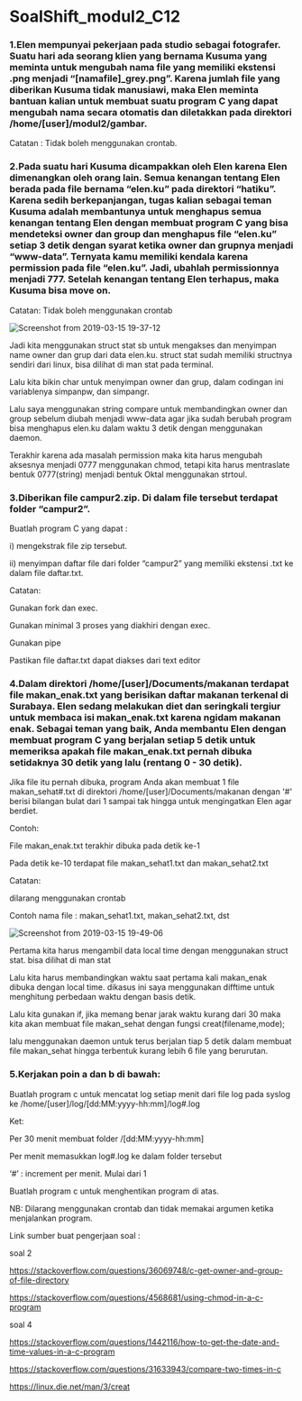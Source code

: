 # SoalShift_modul2_C12


### 1.Elen mempunyai pekerjaan pada studio sebagai fotografer. Suatu hari ada seorang klien yang bernama Kusuma yang meminta untuk mengubah nama file yang memiliki ekstensi .png menjadi “[namafile]_grey.png”. Karena jumlah file yang diberikan Kusuma tidak manusiawi, maka Elen meminta bantuan kalian untuk membuat suatu program C yang dapat mengubah nama secara otomatis dan diletakkan pada direktori /home/[user]/modul2/gambar.

Catatan : Tidak boleh menggunakan crontab.

### 2.Pada suatu hari Kusuma dicampakkan oleh Elen karena Elen dimenangkan oleh orang lain. Semua kenangan tentang Elen berada pada file bernama “elen.ku” pada direktori “hatiku”. Karena sedih berkepanjangan, tugas kalian sebagai teman Kusuma adalah membantunya untuk menghapus semua kenangan tentang Elen dengan membuat program C yang bisa mendeteksi owner dan group dan menghapus file “elen.ku” setiap 3 detik dengan syarat ketika owner dan grupnya menjadi “www-data”. Ternyata kamu memiliki kendala karena permission pada file “elen.ku”. Jadi, ubahlah permissionnya menjadi 777. Setelah kenangan tentang Elen terhapus, maka Kusuma bisa move on.

Catatan: Tidak boleh menggunakan crontab

![Screenshot from 2019-03-15 19-37-12](https://user-images.githubusercontent.com/34019306/54413701-3cc0a480-4729-11e9-98c2-da0dee5f0794.png)

Jadi kita menggunakan struct stat sb untuk mengakses dan menyimpan name owner dan grup dari data elen.ku.
struct stat sudah memiliki structnya sendiri dari linux, bisa dilihat di man stat pada terminal.

Lalu kita bikin char untuk menyimpan owner dan grup, dalam codingan ini variablenya simpanpw, dan simpangr.

Lalu saya menggunakan string compare untuk membandingkan owner dan group sebelum diubah menjadi www-data agar jika sudah berubah program bisa menghapus elen.ku dalam waktu 3 detik dengan menggunakan daemon.

Terakhir karena ada masalah permission maka kita harus mengubah aksesnya menjadi 0777 menggunakan chmod, tetapi kita harus mentraslate bentuk 0777(string) menjadi bentuk Oktal menggunakan strtoul.




### 3.Diberikan file campur2.zip. Di dalam file tersebut terdapat folder “campur2”. 
Buatlah program C yang dapat :

i)  mengekstrak file zip tersebut.

ii) menyimpan daftar file dari folder “campur2” yang memiliki ekstensi .txt ke dalam file daftar.txt.

Catatan:

Gunakan fork dan exec.

Gunakan minimal 3 proses yang diakhiri dengan exec.

Gunakan pipe

Pastikan file daftar.txt dapat diakses dari text editor

### 4.Dalam direktori /home/[user]/Documents/makanan terdapat file makan_enak.txt yang berisikan daftar makanan terkenal di Surabaya. Elen sedang melakukan diet dan seringkali tergiur untuk membaca isi makan_enak.txt karena ngidam makanan enak. Sebagai teman yang baik, Anda membantu Elen dengan membuat program C yang berjalan setiap 5 detik untuk memeriksa apakah file makan_enak.txt pernah dibuka setidaknya 30 detik yang lalu (rentang 0 - 30 detik).
Jika file itu pernah dibuka, program Anda akan membuat 1 file makan_sehat#.txt di direktori /home/[user]/Documents/makanan dengan '#' berisi bilangan bulat dari 1 sampai tak hingga untuk mengingatkan Elen agar berdiet.

Contoh:

File makan_enak.txt terakhir dibuka pada detik ke-1

Pada detik ke-10 terdapat file makan_sehat1.txt dan makan_sehat2.txt

Catatan:

dilarang menggunakan crontab

Contoh nama file : makan_sehat1.txt, makan_sehat2.txt, dst

![Screenshot from 2019-03-15 19-49-06](https://user-images.githubusercontent.com/34019306/54413845-c1132780-4729-11e9-835c-f5fb04ce8757.png)

Pertama kita harus mengambil data local time dengan menggunakan struct stat. bisa dilihat di man stat

Lalu kita harus membandingkan waktu saat pertama kali makan_enak dibuka dengan local time. dikasus ini saya menggunakan difftime untuk menghitung perbedaan waktu dengan basis  detik.

Lalu kita gunakan if, jika memang benar jarak waktu kurang dari 30 maka kita akan membuat file makan_sehat dengan fungsi creat(filename,mode);

lalu menggunakan daemon untuk terus berjalan tiap 5 detik dalam membuat file makan_sehat hingga terbentuk kurang lebih 6 file yang berurutan.






### 5.Kerjakan poin a dan b di bawah:
Buatlah program c untuk mencatat log setiap menit dari file log pada syslog ke /home/[user]/log/[dd:MM:yyyy-hh:mm]/log#.log

Ket:

Per 30 menit membuat folder /[dd:MM:yyyy-hh:mm]

Per menit memasukkan log#.log ke dalam folder tersebut

‘#’ : increment per menit. Mulai dari 1

Buatlah program c untuk menghentikan program di atas.

NB: Dilarang menggunakan crontab dan tidak memakai argumen ketika menjalankan program.


Link sumber buat pengerjaan soal :

soal 2

https://stackoverflow.com/questions/36069748/c-get-owner-and-group-of-file-directory

https://stackoverflow.com/questions/4568681/using-chmod-in-a-c-program

soal 4

https://stackoverflow.com/questions/1442116/how-to-get-the-date-and-time-values-in-a-c-program

https://stackoverflow.com/questions/31633943/compare-two-times-in-c

https://linux.die.net/man/3/creat





